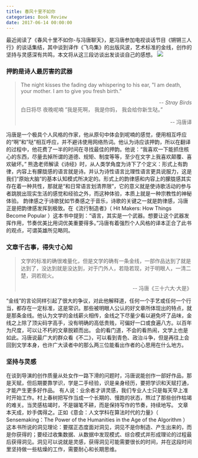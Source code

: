 ```yaml
---
title: 春风十里不如你
categories: Book Review
date: 2017-06-14 00:00:00
---
```

最近阅读了《春风十里不如你-与冯唐聊天》，是冯唐参加电视谈话节目《锵锵三人行》的谈话集结，其中谈到译作《飞鸟集》的出版风波，艺术标准的金线，创作的坚持与灵感深有共鸣，本文将从这三段访谈出发谈谈自己的感想。
![](https://ws2.sinaimg.cn/large/006tNbRwgy1fgk52lh6n2j308c0c9wec.jpg)
### 押韵是诗人最厉害的武器
>The night kisses the fading day whispering to his ear, "I am death, your mother. I am to give you fresh birth."   <div style="text-align:right;font-style:italic">-- Stray Birds</div>
白日将尽
夜晚呢喃
”我是死啊，
我是你妈，
我会给你新生哒。”    
><div style="text-align:right"> -- 冯唐译</div>

冯唐是一个极具个人风格的作家，他从原句中体会到呢喃的感觉，便用相互呼应的“啊”和”哒”相互呼应，并不避讳使用网络热词。他认为诗应该押韵，所以在翻译的过程中，他花费了一半的时间在寻找最佳的押韵。他说：“我喜欢一下能抓住核心的东西，尽量去掉所谓的道德、规矩、制度等等，至少在文字上我喜欢颠覆、喜欢破坏。”
熊逸老师解读《诗经》时，从人类学角度为诗下了个定义：形式上有韵律，内容上有朦胧感的语言就是诗。并认为诗性语言比理性语言更具说服力，这是我们“原始大脑”的基本认知模式所决定的。形式上的韵律感和内容上的朦胧感其实存在着一种共性，那就是“和日常语言划清界限”，它的意义就是使诗歌活动的参与者跳脱出现实生活的感觉和经验之外，而这种体验，本质上就是一种宗教性的神秘体验。
韵律感之于诗歌犹如节奏感之于音乐，诗歌的关键之一就是韵律感，冯唐正是把韵律感发挥到极致。在《流行制造者》（ Hit Makers: How Things Become Popular ）这本书中提到：“语言，其实是一个武器。想要让这个武器发挥作用，节奏优美比用词优美重要得多。”冯唐有着强烈个人风格的译本正合了此书的观点，可谓英雄所见略同。
### 文章千古事，得失寸心知
>文学的标准的确很难量化，但是文学的确有一条金线，一部作品达到了就是达到了，没达到就是没达到，对于门外人，若隐若现，对于明眼人，一清二楚，洞若观火。
><div style="text-align:right"> -- 冯唐《三十六大·大是》</div>

“金线”的言论同样引起了很大的争议，对此他解释道，任何一个手艺或任何一个行当，都存在一定标准，这是常识。那些被明眼人公认的好文章所体现出的特点，就是那条金线。他认为文学的金线薪火相传，金线之下尽量少看以避免坏了品味，金线之上除了顶尖码字高手，没有明确的高低贵贱，可偏好一口或食遍八方。以百年为尺度，可以让不朽的文章脱颖而出。
会的看门道，不会的看热闹，文学上也是如此。冯唐说最广大的群众看《不二》，可以看到青色、政治斗争，但是再往上会回到文学本身，也许广大读者中的那么两三位能看出作者的心思用在什么地方。
### 坚持与灵感
在谈到导演的创作质量从处女作一路下滑的问题时，冯唐说能创作一部好作品，那是天赋，但后期要靠学识，学是二手经验，识是亲身经历，要把学识和天赋打通，才能产生更多好作品。
有人说：业余者才讲灵感，我们专业人士只是每天早上准时开始工作。村上春树把写作当成一个长期的、慢跑的状态，熬过了那些创作枯竭的难关。当灵感枯竭时，不是辍笔不耕，而是保持写作的节奏，持续地写。
文章本天成，妙手偶得之。正如《意会：人文学科在算法时代的力量》（ Sensemaking：The Power of the Humanities in the Age of the Algorithm ）这本书所说的洞见理论：要摆正态度面对洞见，洞见不是你制造、产生出来的，而是你获得的；要经过收集数据、从数据中发现模式、综合模式并形成理论的过程最后获得洞见。洞见可以说就是灵感，获得洞见可能需要很长的时间，并在这段时间里坚持做一些枯燥的工作，需要耐心和长期思维。



